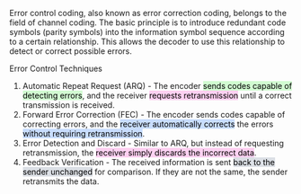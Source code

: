 Error control coding, also known as error correction coding, belongs to the field of channel coding. The basic principle is to introduce redundant code symbols (parity symbols) into the information symbol sequence according to a certain relationship. This allows the decoder to use this relationship to detect or correct possible errors.

Error Control Techniques

1. Automatic Repeat Request (ARQ) - The encoder <mark style="background: #BBFABBA6;">sends codes capable of detecting errors</mark>, and the receiver <mark style="background: #FFB8EBA6;">requests retransmission</mark> until a correct transmission is received.
2. Forward Error Correction (FEC) - The encoder sends codes capable of correcting errors, and the <mark style="background: #ADCCFFA6;">receiver automatically corrects</mark> the errors <mark style="background: #ADCCFFA6;">without requiring retransmission</mark>.
3. Error Detection and Discard - Similar to ARQ, but instead of requesting retransmission, the <mark style="background: #FFB8EBA6;">receiver simply discards the incorrect data</mark>.
4. Feedback Verification - The received information is sent <mark style="background: #CACFD9A6;">back to the sender unchanged</mark> for comparison. If they are not the same, the sender retransmits the data.